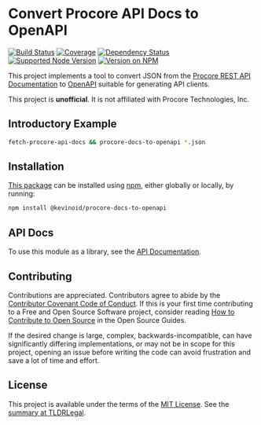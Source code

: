 Convert Procore API Docs to OpenAPI
===================================

[![Build Status](https://img.shields.io/github/actions/workflow/status/kevinoid/procore-docs-to-openapi/node.js.yml?branch=main&style=flat&label=build)](https://github.com/kevinoid/procore-docs-to-openapi/actions?query=branch%3Amain)
[![Coverage](https://img.shields.io/codecov/c/github/kevinoid/procore-docs-to-openapi.svg?style=flat)](https://codecov.io/github/kevinoid/procore-docs-to-openapi?branch=main)
[![Dependency Status](https://img.shields.io/david/kevinoid/procore-docs-to-openapi.svg?style=flat)](https://david-dm.org/kevinoid/procore-docs-to-openapi)
[![Supported Node Version](https://img.shields.io/node/v/@kevinoid/procore-docs-to-openapi.svg?style=flat)](https://www.npmjs.com/package/@kevinoid/procore-docs-to-openapi)
[![Version on NPM](https://img.shields.io/npm/v/@kevinoid/procore-docs-to-openapi.svg?style=flat)](https://www.npmjs.com/package/@kevinoid/procore-docs-to-openapi)

This project implements a tool to convert JSON from the [Procore REST API
Documentation](https://developers.procore.com/documentation/rest-api-overview)
to [OpenAPI](https://www.openapis.org/) suitable for generating API clients.

This project is **unofficial**.  It is not affiliated with Procore
Technologies, Inc.


## Introductory Example

```sh
fetch-procore-api-docs && procore-docs-to-openapi *.json
```


## Installation

[This package](https://www.npmjs.com/package/@kevinoid/procore-docs-to-openapi) can be
installed using [npm](https://www.npmjs.com/), either globally or locally, by
running:

```sh
npm install @kevinoid/procore-docs-to-openapi
```


## API Docs

To use this module as a library, see the [API
Documentation](https://kevinoid.github.io/procore-docs-to-openapi/api).


## Contributing

Contributions are appreciated.  Contributors agree to abide by the [Contributor
Covenant Code of
Conduct](https://www.contributor-covenant.org/version/1/4/code-of-conduct.html).
If this is your first time contributing to a Free and Open Source Software
project, consider reading [How to Contribute to Open
Source](https://opensource.guide/how-to-contribute/)
in the Open Source Guides.

If the desired change is large, complex, backwards-incompatible, can have
significantly differing implementations, or may not be in scope for this
project, opening an issue before writing the code can avoid frustration and
save a lot of time and effort.


## License

This project is available under the terms of the [MIT License](LICENSE.txt).
See the [summary at TLDRLegal](https://tldrlegal.com/license/mit-license).
